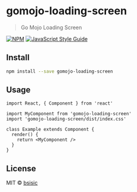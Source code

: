 # gomojo-loading-screen

> Go Mojo Loading Screen

[![NPM](https://img.shields.io/npm/v/gomojo-loading-screen.svg)](https://www.npmjs.com/package/gomojo-loading-screen) [![JavaScript Style Guide](https://img.shields.io/badge/code_style-standard-brightgreen.svg)](https://standardjs.com)

## Install

```bash
npm install --save gomojo-loading-screen
```

## Usage

```tsx
import React, { Component } from 'react'

import MyComponent from 'gomojo-loading-screen'
import 'gomojo-loading-screen/dist/index.css'

class Example extends Component {
  render() {
    return <MyComponent />
  }
}
```

## License

MIT © [bsisic](https://github.com/bsisic)
